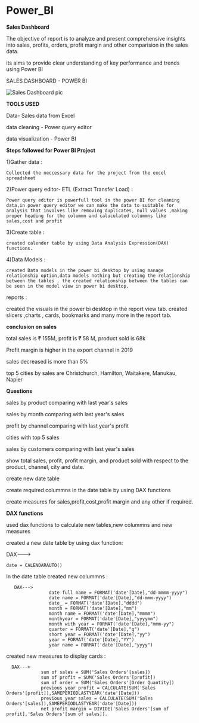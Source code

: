 # Power_BI



**Sales Dashboard**

The objective of report is to analyze and present comprehensive insights into sales, profits, orders, profit margin and other comparision in the sales data.

its aims to provide clear understanding of key performance and trends using Power BI

SALES DASHBOARD - POWER BI


![Sales Dashboard pic](https://github.com/TejeshDs/Power_BI/assets/151847161/136712a4-035b-48ab-afd1-4c5d55e090f7)


**TOOLS USED**

Data- Sales data from Excel

data cleaning - Power query editor

data visualization - Power BI




**Steps followed for Power BI Project**

1)Gather data :

    Collected the neccessary data for the project from the excel spreadsheet

2)Power query editor- ETL (Extract Transfer Load) :

    Power query editor is powerfull tool in the power BI for cleaning data,in power query editor we can make the data to suitable for 
    analysis that involves like removing duplicates, null values ,making proper heading for the colummn and caluculated colummns like 
    sales,cost and profit

3)Create table :

    created calender table by using Data Analysis Expression(DAX) functions.

4)Data Models :

    created Data models in the power bi desktop by using manage relationship option,data models nothing but creating the relationship 
    between the tables . the created relationship between the tables can be seen in the model view in power bi desktop.

reports :

created the visuals in the power bi desktop in the report view tab. created slicers ,charts , cards, bookmarks and many more in the 
report tab.

**conclusion on sales**

total sales is ₹ 155M, profit is ₹ 58 M, product sold is 68k

Profit margin is higher in the export channel in 2019

sales decreased is more than 5%

top 5 cities by sales are Christchurch, Hamilton, Waitakere, Manukau, Napier

**Questions**

sales by product comparing with last year's sales

sales by month comparing with last year's sales

profit by channel comparing with last year's profit

cities with top 5 sales

sales by customers comparing with last year's sales

show total sales, profit, profit margin, and product sold with respect to the product, channel, city and date.

create new date table

create required colummns in the date table by using DAX functions

create measures for sales,profit,cost,profit margin and any other if required.



**DAX functions**

used dax functions to calculate new tables,new colummns and new measures

created a new date table by using dax function:

DAX--->

    date = CALENDARAUTO()
In the date table
created new colummns :

       DAX--->
                    date full name = FORMAT('date'[Date],"dd-mmmm-yyyy")
                    date name = FORMAT('date'[Date],"dd-mmm-yyyy")
                    date_ = FORMAT('date'[Date],"dddd")
                    month = FORMAT('date'[Date],"mm")
                    month name = FORMAT('date'[Date],"mmmm")
                    monthyear = FORMAT('date'[Date],"yyyymm")
                    month with year = FORMAT('date'[Date],"mmm-yy")
                    quarter = FORMAT('date'[Date],"q")
                    short year = FORMAT('date'[Date],"yy")
                    year = FORMAT('date'[Date],"YY")
                    year name = FORMAT('date'[Date],"yyyy")                    
created new measures to display cards :

      DAX--->
                 sum of sales = SUM('Sales Orders'[sales])
                 sum of profit = SUM('Sales Orders'[profit])
                 sum of order = SUM('Sales Orders'[Order Quantity])
                 previous year profit = CALCULATE(SUM('Sales Orders'[profit]),SAMEPERIODLASTYEAR('date'[Date]))
                 previous year sales = CALCULATE(SUM('Sales Orders'[sales]),SAMEPERIODLASTYEAR('date'[Date]))
                 net profit margin = DIVIDE('Sales Orders'[sum of profit],'Sales Orders'[sum of sales]).
